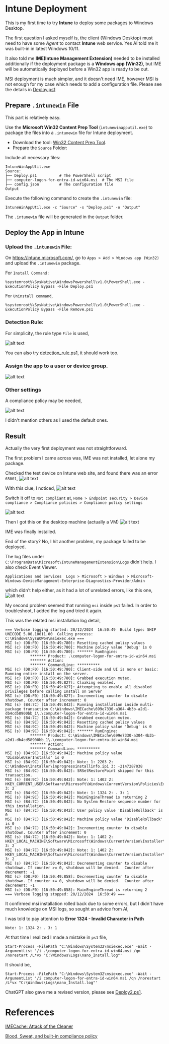 # Intune Deployment

This is my first time to try **Intune** to deploy some packages to Windows Desktop.

The first question I asked myself is, the client (Windows Desktop) must need to have some *Agent* to contact **Intune** web service. Yes AI told me it was built-in in latest Windows 10/11.

It also told me **IME(Intune Management Extension)** needed to be installed additionally if the deployment package is a **Windows app (Win32)**, but IME will be automatically deployed before a Win32 app is ready to be out.

MSI deployment is much simpler, and it doesn't need IME, however MSI is not enough for my case which needs to add a configuration file. Please see the details in [Deploy.ps1](./Deploy.ps1)

## Prepare `.intunewin` File

This part is relatively easy.

Use the **Microsoft Win32 Content Prep Tool** (`intunewinapputil.exe`) to package the files into a `.intunewin` file for Intune deployment.  
- Download the tool: [Win32 Content Prep Tool](https://github.com/Microsoft/Microsoft-Win32-Content-Prep-Tool).
- Prepare the `Source` Folder:

Include all necessary files:

```
IntuneWinAppUtil.exe
Source:
├── Deploy.ps1          # The PowerShell script
├── computer-logon-for-entra-id-win64.msi  # The MSI file
├── config.json         # The configuration file
Output
```

Execute the following command to create the `.intunewin` file:

```
IntuneWinAppUtil.exe -c "Source" -s "Deploy.ps1" -o "Output"
```
The `.intunewin` file will be generated in the `Output` folder.


## Deploy the App in Intune

### Upload the `.intunewin` File:

On https://intune.microsoft.com/, go to `Apps > Add > Windows app (Win32)` and upload the `.intunewin` package.

For `Install Command:` 

`%systemroot%\SysNative\WindowsPowershell\v1.0\PowerShell.exe -ExecutionPolicy Bypass -File Deploy.ps1`

For `Uninstall command`, 

`%systemroot%\SysNative\WindowsPowershell\v1.0\PowerShell.exe -ExecutionPolicy Bypass -File Remove.ps1`


### Detection Rule:

For simplicity, the rule type `File` is used,

![alt text](detect_rule.png)

You can also try [detection_rule.ps1](./detection_rule.ps1), it should work too.

### Assign the app to a user or device group.

![alt text](assignments.png)

### Other settings

A compliance policy may be needed,

![alt text](compliance_policy.png)

I didn't mention others as I used the default ones.

## Result

Actually the very first deployment was not straightforward. 

The first problem I came across was, IME was not installed, let alone my package.

Checked the test device on Intune web site, and found there was an error `65001`, 
![alt text](error_65001.png)

With this clue, I noticed,
![alt text](compliant_on.png)

Switch it off to `Not compliant` at,
`Home > Endpoint security > Device compliance > Compliance policies > Compliance policy settings`

![alt text](compliant_off.png)

Then I got this on the desktop machine (actually a VM)
![alt text](ime_installed.png)

IME was finally installed.

End of the story? No, I hit another problem, my package failed to be deployed.

The log files under `C:\ProgramData\Microsoft\IntuneManagementExtension\Logs` didn't help. I also check Event Viewer.

`Applications and Services  Logs > Microsoft > Windows > Microsoft-Windows-DeviceManagement-Enterprise-Diagnostics-Provider/Admin`

which didn't help either, as it had a lot of unrelated errors, like this one,
![alt text](unrelated_errors.png)

My second problem seemed that running `msi` inside `ps1` failed. In order to troubleshoot, I added the log and tried it again.

This was the related msi installation log detail,

```
=== Verbose logging started: 20/12/2024  16:50:49  Build type: SHIP UNICODE 5.00.10011.00  Calling process: C:\Windows\SysWOW64\msiexec.exe ===
MSI (c) (D8:F0) [16:50:49:780]: Resetting cached policy values
MSI (c) (D8:F0) [16:50:49:780]: Machine policy value 'Debug' is 0
MSI (c) (D8:F0) [16:50:49:780]: ******* RunEngine:
           ******* Product: .\computer-logon-for-entra-id-win64.msi
           ******* Action: 
           ******* CommandLine: **********
MSI (c) (D8:F0) [16:50:49:780]: Client-side and UI is none or basic: Running entire install on the server.
MSI (c) (D8:F0) [16:50:49:780]: Grabbed execution mutex.
MSI (c) (D8:F0) [16:50:49:827]: Cloaking enabled.
MSI (c) (D8:F0) [16:50:49:827]: Attempting to enable all disabled privileges before calling Install on Server
MSI (c) (D8:F0) [16:50:49:827]: Incrementing counter to disable shutdown. Counter after increment: 0
MSI (s) (B4:7C) [16:50:49:842]: Running installation inside multi-package transaction C:\Windows\IMECache\699e7330-a304-4b3b-a2d1-db4cd58900bb_1\.\computer-logon-for-entra-id-win64.msi
MSI (s) (B4:7C) [16:50:49:842]: Grabbed execution mutex.
MSI (s) (B4:9C) [16:50:49:842]: Resetting cached policy values
MSI (s) (B4:9C) [16:50:49:842]: Machine policy value 'Debug' is 0
MSI (s) (B4:9C) [16:50:49:842]: ******* RunEngine:
           ******* Product: C:\Windows\IMECache\699e7330-a304-4b3b-a2d1-db4cd58900bb_1\.\computer-logon-for-entra-id-win64.msi
           ******* Action: 
           ******* CommandLine: **********
MSI (s) (B4:9C) [16:50:49:842]: Machine policy value 'DisableUserInstalls' is 0
MSI (s) (B4:9C) [16:50:49:842]: Note: 1: 2203 2: C:\Windows\Installer\inprogressinstallinfo.ipi 3: -2147287038 
MSI (s) (B4:9C) [16:50:49:842]: SRSetRestorePoint skipped for this transaction.
MSI (s) (B4:9C) [16:50:49:842]: Note: 1: 1402 2: HKEY_CURRENT_USER\Software\Microsoft\Windows\CurrentVersion\Policies\Explorer 3: 2 
MSI (s) (B4:9C) [16:50:49:842]: Note: 1: 1324 2: . 3: 1 
MSI (s) (B4:9C) [16:50:49:842]: MainEngineThread is returning 2
MSI (s) (B4:7C) [16:50:49:842]: No System Restore sequence number for this installation.
MSI (s) (B4:7C) [16:50:49:842]: User policy value 'DisableRollback' is 0
MSI (s) (B4:7C) [16:50:49:842]: Machine policy value 'DisableRollback' is 0
MSI (s) (B4:7C) [16:50:49:842]: Incrementing counter to disable shutdown. Counter after increment: 0
MSI (s) (B4:7C) [16:50:49:842]: Note: 1: 1402 2: HKEY_LOCAL_MACHINE\Software\Microsoft\Windows\CurrentVersion\Installer\Rollback\Scripts 3: 2 
MSI (s) (B4:7C) [16:50:49:842]: Note: 1: 1402 2: HKEY_LOCAL_MACHINE\Software\Microsoft\Windows\CurrentVersion\Installer\Rollback\Scripts 3: 2 
MSI (s) (B4:7C) [16:50:49:842]: Decrementing counter to disable shutdown. If counter >= 0, shutdown will be denied.  Counter after decrement: -1
MSI (c) (D8:F0) [16:50:49:858]: Decrementing counter to disable shutdown. If counter >= 0, shutdown will be denied.  Counter after decrement: -1
MSI (c) (D8:F0) [16:50:49:858]: MainEngineThread is returning 2
=== Verbose logging stopped: 20/12/2024  16:50:49 ===

```

It confirmed msi installation rolled back due to some errors, but I didn't have much knowledge on MSI logs, so sought an advice from AI,  

I was told to pay attention to **Error 1324 - Invalid Character in Path**

`Note: 1: 1324 2: . 3: 1`

At that time I realized I made a mistake in `ps1` file,

`Start-Process -FilePath "C:\Windows\System32\msiexec.exe" -Wait -ArgumentList '/i .\computer-logon-for-entra-id-win64.msi /qn /norestart /L*vx "C:\Windows\Logs\nano_Install.log"'`

It should be,

`Start-Process -FilePath "C:\Windows\System32\msiexec.exe" -Wait -ArgumentList '/i computer-logon-for-entra-id-win64.msi /qn /norestart /L*vx "C:\Windows\Logs\nano_Install.log"'`

ChatGPT also gave me a revised version, please see [Deploy2.ps1](./Deploy2.ps1).


# References

[IMECache: Attack of the Cleaner](https://call4cloud.nl/win32app-ime-installation-phases-intune-troubleshoot/)

[Blood, Sweat, and built-in compliance policy](https://call4cloud.nl/built-in-compliance-policy-default/#13_Has_Compliance_policy_assigned)